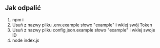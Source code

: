 ## Jak odpalić
1. npm i
2. Usuń z nazwy pliku .env.example słowo "example" i wklej swój Token
3. Usuń z nazwy pliku config.json.example słowo "example" i wklej swoje ID
4. node index.js

